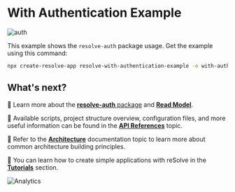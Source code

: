 # With Authentication Example

![auth](https://user-images.githubusercontent.com/19663260/41349826-c62e747e-6f19-11e8-9063-b3cdb827e740.png)

This example shows the `resolve-auth` package usage. Get the example using this command:

```sh
npx create-resolve-app resolve-with-authentication-example -e with-authentication
```

## What's next?

📑 Learn more about the [**resolve-auth** package](https://github.com/reimagined/resolve/blob/master/packages/resolve-auth) and [**Read Model**](https://github.com/reimagined/resolve/blob/master/docs/Read%20Model.md).

📑 Available scripts, project structure overview, configuration files, and more useful information can be found in the [**API References**](https://github.com/reimagined/resolve/blob/master/docs/API%20References.md) topic.

📑 Refer to the [**Architecture**](https://github.com/reimagined/resolve/blob/master/docs/Architecture.md) documentation topic to learn more about common architecture building principles.

📑 You can learn how to create simple applications with reSolve in the [**Tutorials**](https://github.com/reimagined/resolve/tree/master/docs/Tutorials) section.

![Analytics](https://ga-beacon.appspot.com/UA-118635726-1/examples-with-authentication-readme?pixel)
